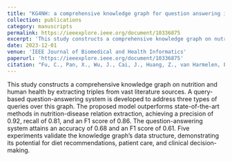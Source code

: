 ```yaml
---
title: "KG4NH: a comprehensive knowledge graph for question answering in dietary nutrition and human health"
collection: publications
category: manuscripts
permalink: https://ieeexplore.ieee.org/document/10336875
excerpt: 'This study constructs a comprehensive knowledge graph on nutrition and human health by extracting triples from vast literature sources. A query-based question-answering system is developed to address three types of queries over this graph. The proposed model outperforms state-of-the-art methods in nutrition-disease relation extraction, achieving a precision of 0.92, recall of 0.81, and an F1 score of 0.86. The question-answering system attains an accuracy of 0.68 and an F1 score of 0.61. Five experiments validate the knowledge graph’s data structure, demonstrating its potential for diet recommendations, patient care, and clinical decision-making.'
date: 2023-12-01
venue: 'IEEE Journal of Biomedical and Health Informatics'
paperurl: 'https://ieeexplore.ieee.org/document/10336875'
citation: "Fu, C., Pan, X., Wu, J., Cai, J., Huang, Z., van Harmelen, F., ... & He, T. (2023). KG4NH: a comprehensive knowledge graph for question answering in dietary nutrition and human health. IEEE journal of biomedical and health informatics."
---
```


This study constructs a comprehensive knowledge graph on nutrition and human health by extracting triples from vast literature sources. A query-based question-answering system is developed to address three types of queries over this graph. The proposed model outperforms state-of-the-art methods in nutrition-disease relation extraction, achieving a precision of 0.92, recall of 0.81, and an F1 score of 0.86. The question-answering system attains an accuracy of 0.68 and an F1 score of 0.61. Five experiments validate the knowledge graph’s data structure, demonstrating its potential for diet recommendations, patient care, and clinical decision-making.
